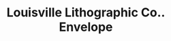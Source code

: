 ---
doi: 10.7916/D8TT62XZ
date_other: '1893'
date_other_textual: '1893'
form: printed ephemera
genre:
- Envelopes
name:
- Louisville Lithographic Co.
object_in_context_url: https://biggert.cul.columbia.edu/items/view/ave_biggert_00316
subject_hierarchical_geographic:
- Louisville, Kentucky, United States
subject_name:
- Louisville Lithographic Co.
title: Louisville Lithographic Co.. Envelope
sort_title: Louisville Lithographic Co.. Envelope
call_number: ave_biggert_00316
coordinates:
- 38.22533333333334,-85.74166666666667
pid: ave_biggert_00316
identifiers: ave_biggert_00316
permalink: /biggert/ave_biggert_00316/
layout: iiif-image-page
---